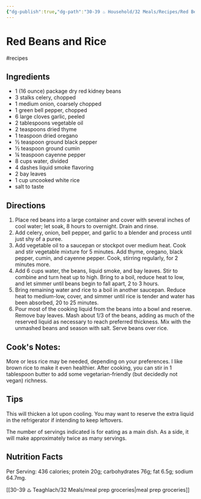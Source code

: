 ```yaml
---
{"dg-publish":true,"dg-path":"30-39 ♨️ Household/32 Meals/Recipes/Red Beans and Rice.md","dg-permalink":"red-beans-rice","permalink":"/red-beans-rice/","noteIcon":"","created":"2023-08-28T12:23:56","updated":"2023-08-28T22:19:11.646-04:00"}
---
```



# Red Beans and Rice
#recipes
## Ingredients
-   1 (16 ounce) package dry red kidney beans 
-   3 stalks celery, chopped 
-   1 medium onion, coarsely chopped 
-   1 green bell pepper, chopped 
-   6 large cloves garlic, peeled 
-   2 tablespoons vegetable oil 
-   2 teaspoons dried thyme 
-   1 teaspoon dried oregano 
-   ½ teaspoon ground black pepper 
-   ½ teaspoon ground cumin 
-   ¼ teaspoon cayenne pepper 
-   8 cups water, divided 
-   4 dashes liquid smoke flavoring 
-   2 bay leaves 
-   1 cup uncooked white rice 
-   salt to taste

## Directions

1. Place red beans into a large container and cover with several inches of cool water; let soak, 8 hours to overnight. Drain and rinse.
2. Add celery, onion, bell pepper, and garlic to a blender and process until just shy of a puree.
3. Add vegetable oil to a saucepan or stockpot over medium heat. Cook and stir vegetable mixture for 5 minutes. Add thyme, oregano, black pepper, cumin, and cayenne pepper. Cook, stirring regularly, for 2 minutes more.
4. Add 6 cups water, the beans, liquid smoke, and bay leaves. Stir to combine and turn heat up to high. Bring to a boil, reduce heat to low, and let simmer until beans begin to fall apart, 2 to 3 hours.
5. Bring remaining water and rice to a boil in another saucepan. Reduce heat to medium-low, cover, and simmer until rice is tender and water has been absorbed, 20 to 25 minutes.
6. Pour most of the cooking liquid from the beans into a bowl and reserve. Remove bay leaves. Mash about 1/3 of the beans, adding as much of the reserved liquid as necessary to reach preferred thickness. Mix with the unmashed beans and season with salt. Serve beans over rice.
## Cook's Notes:
More or less rice may be needed, depending on your preferences. I like brown rice to make it even healthier. After cooking,
you can stir in 1 tablespoon butter to add some vegetarian-friendly (but decidedly not vegan) richness.
## Tips
This will thicken a lot upon cooling. You may want to reserve the extra liquid in the refrigerator if intending to keep leftovers.

The number of servings indicated is for eating as a main dish. As a side, it will make approximately twice as many servings.

## Nutrition Facts
Per Serving: 436 calories; protein 20g; carbohydrates 76g; fat 6.5g; sodium 64.7mg.

[[30-39 ♨️ Teaghlach/32 Meals/meal prep groceries\|meal prep groceries]]